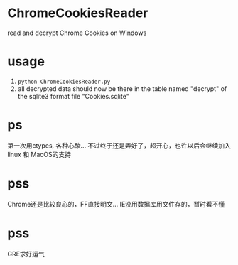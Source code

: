 # ChromeCookiesReader
read and decrypt Chrome Cookies on Windows

# usage
1. ```python ChromeCookiesReader.py```
2. all decrypted data should now be there in the table named "decrypt" of the sqlite3 format file "Cookies.sqlite"

# ps
第一次用ctypes, 各种心酸... 不过终于还是弄好了，超开心，也许以后会继续加入linux 和 MacOS的支持

# pss
Chrome还是比较良心的，FF直接明文... IE没用数据库用文件存的，暂时看不懂

# pss
GRE求好运气


